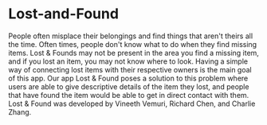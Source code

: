 # Lost-and-Found

People often misplace their belongings and find things that aren't theirs all the time. Often times, people don't know what to do when they find missing items. Lost & Founds may not be present in the area you find a missing item, and if you lost an item, you may not know where to look. Having a simple way of connecting lost items with their respective owners is the main goal of this app. Our app Lost & Found poses a solution to this problem where users are able to give descriptive details of the item they lost, and people that have found the item would be able to get in direct contact with them. Lost & Found was developed by Vineeth Vemuri, Richard Chen, and Charlie Zhang.
